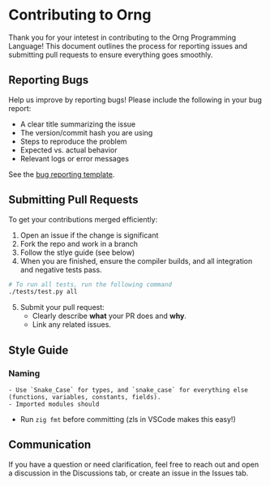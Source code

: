 # Contributing to Orng
Thank you for your intetest in contributing to the Orng Programming Language! This document outlines the process for reporting issues and submitting pull requests to ensure everything goes smoothly.

## Reporting Bugs
Help us improve by reporting bugs! Please include the following in your bug report:
* A clear title summarizing the issue
* The version/commit hash you are using
* Steps to reproduce the problem
* Expected vs. actual behavior
* Relevant logs or error messages

See the [bug reporting template](https://github.com/Rakhyvel/Orng/blob/main/docs/bug-reporting-template.md).

## Submitting Pull Requests
To get your contributions merged efficiently:
1. Open an issue if the change is significant
2. Fork the repo and work in a branch
3. Follow the stlye guide (see below)
4. When you are finished, ensure the compiler builds, and all integration and negative tests pass.
```bash
# To run all tests, run the following command
./tests/test.py all
```
5. Submit your pull request:
    * Clearly describe **what** your PR does and **why**.
    * Link any related issues.

## Style Guide
### Naming
    - Use `Snake_Case` for types, and `snake_case` for everything else (functions, variables, constants, fields).
    - Imported modules should 
    
* Run `zig fmt` before committing (zls in VSCode makes this easy!)

## Communication
If you have a question or need clarification, feel free to reach out and open a discussion in the Discussions tab, or create an issue in the Issues tab.
